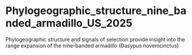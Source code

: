 # Phylogeographic_structure_nine_banded_armadillo_US_2025
Phylogeographic structure and signals of selection provide insight into the range expansion of the nine-banded armadillo (Dasypus novemcinctus) 
